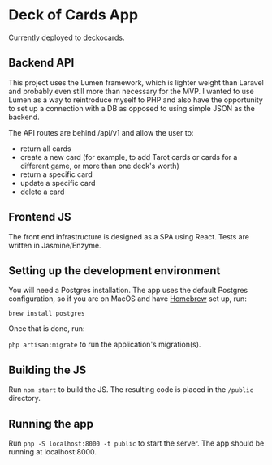 # Deck of Cards App

Currently deployed to [deckocards](https://deckocards.herokuapp.com/).

## Backend API

This project uses the Lumen framework, which is lighter weight than Laravel and probably even still more than necessary for the MVP. I wanted to use Lumen as a way to reintroduce myself to PHP and also have the opportunity to set up a connection with a DB as opposed to using simple JSON as the backend.

The API routes are behind /api/v1 and allow the user to:

- return all cards
- create a new card (for example, to add Tarot cards or cards for a different game, or more than one deck's worth)
- return a specific card
- update a specific card
- delete a card

## Frontend JS

The front end infrastructure is designed as a SPA using React. Tests are written in Jasmine/Enzyme.

## Setting up the development environment

You will need a Postgres installation. The app uses the default Postgres configuration, so if you are on MacOS and have [Homebrew](https://brew.sh/) set up, run:

`brew install postgres`

Once that is done, run:

`php artisan:migrate` to run the application's migration(s).

## Building the JS

Run `npm start` to build the JS. The resulting code is placed in the `/public` directory.

## Running the app

Run `php -S localhost:8000 -t public` to start the server. The app should be running at localhost:8000.